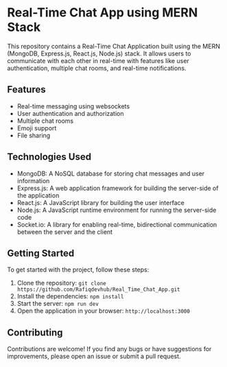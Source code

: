 # Real-Time Chat App using MERN Stack

This repository contains a Real-Time Chat Application built using the MERN (MongoDB, Express.js, React.js, Node.js) stack. It allows users to communicate with each other in real-time with features like user authentication, multiple chat rooms, and real-time notifications.

## Features

- Real-time messaging using websockets
- User authentication and authorization
- Multiple chat rooms
- Emoji support
- File sharing

## Technologies Used

- MongoDB: A NoSQL database for storing chat messages and user information
- Express.js: A web application framework for building the server-side of the application
- React.js: A JavaScript library for building the user interface
- Node.js: A JavaScript runtime environment for running the server-side code
- Socket.io: A library for enabling real-time, bidirectional communication between the server and the client

## Getting Started

To get started with the project, follow these steps:

1. Clone the repository: `git clone https://github.com/Rafiqdevhub/Real_Time_Chat_App.git`
2. Install the dependencies: `npm install`
3. Start the server: `npm run dev`
4. Open the application in your browser: `http://localhost:3000`

## Contributing

Contributions are welcome! If you find any bugs or have suggestions for improvements, please open an issue or submit a pull request.
